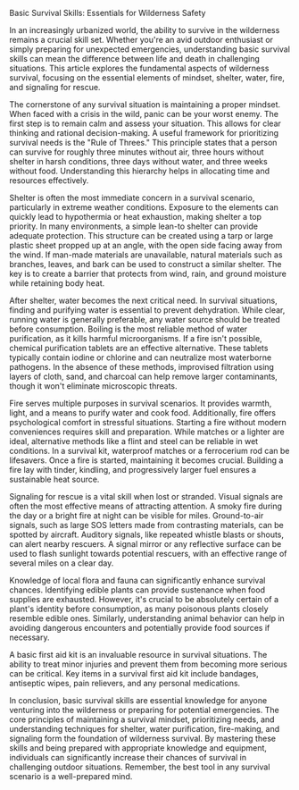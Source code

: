 Basic Survival Skills: Essentials for Wilderness Safety

In an increasingly urbanized world, the ability to survive in the wilderness remains a crucial skill set. Whether you're an avid outdoor enthusiast or simply preparing for unexpected emergencies, understanding basic survival skills can mean the difference between life and death in challenging situations. This article explores the fundamental aspects of wilderness survival, focusing on the essential elements of mindset, shelter, water, fire, and signaling for rescue.

The cornerstone of any survival situation is maintaining a proper mindset. When faced with a crisis in the wild, panic can be your worst enemy. The first step is to remain calm and assess your situation. This allows for clear thinking and rational decision-making. A useful framework for prioritizing survival needs is the "Rule of Threes." This principle states that a person can survive for roughly three minutes without air, three hours without shelter in harsh conditions, three days without water, and three weeks without food. Understanding this hierarchy helps in allocating time and resources effectively.

Shelter is often the most immediate concern in a survival scenario, particularly in extreme weather conditions. Exposure to the elements can quickly lead to hypothermia or heat exhaustion, making shelter a top priority. In many environments, a simple lean-to shelter can provide adequate protection. This structure can be created using a tarp or large plastic sheet propped up at an angle, with the open side facing away from the wind. If man-made materials are unavailable, natural materials such as branches, leaves, and bark can be used to construct a similar shelter. The key is to create a barrier that protects from wind, rain, and ground moisture while retaining body heat.

After shelter, water becomes the next critical need. In survival situations, finding and purifying water is essential to prevent dehydration. While clear, running water is generally preferable, any water source should be treated before consumption. Boiling is the most reliable method of water purification, as it kills harmful microorganisms. If a fire isn't possible, chemical purification tablets are an effective alternative. These tablets typically contain iodine or chlorine and can neutralize most waterborne pathogens. In the absence of these methods, improvised filtration using layers of cloth, sand, and charcoal can help remove larger contaminants, though it won't eliminate microscopic threats.

Fire serves multiple purposes in survival scenarios. It provides warmth, light, and a means to purify water and cook food. Additionally, fire offers psychological comfort in stressful situations. Starting a fire without modern conveniences requires skill and preparation. While matches or a lighter are ideal, alternative methods like a flint and steel can be reliable in wet conditions. In a survival kit, waterproof matches or a ferrocerium rod can be lifesavers. Once a fire is started, maintaining it becomes crucial. Building a fire lay with tinder, kindling, and progressively larger fuel ensures a sustainable heat source.

Signaling for rescue is a vital skill when lost or stranded. Visual signals are often the most effective means of attracting attention. A smoky fire during the day or a bright fire at night can be visible for miles. Ground-to-air signals, such as large SOS letters made from contrasting materials, can be spotted by aircraft. Auditory signals, like repeated whistle blasts or shouts, can alert nearby rescuers. A signal mirror or any reflective surface can be used to flash sunlight towards potential rescuers, with an effective range of several miles on a clear day.

Knowledge of local flora and fauna can significantly enhance survival chances. Identifying edible plants can provide sustenance when food supplies are exhausted. However, it's crucial to be absolutely certain of a plant's identity before consumption, as many poisonous plants closely resemble edible ones. Similarly, understanding animal behavior can help in avoiding dangerous encounters and potentially provide food sources if necessary.

A basic first aid kit is an invaluable resource in survival situations. The ability to treat minor injuries and prevent them from becoming more serious can be critical. Key items in a survival first aid kit include bandages, antiseptic wipes, pain relievers, and any personal medications.

In conclusion, basic survival skills are essential knowledge for anyone venturing into the wilderness or preparing for potential emergencies. The core principles of maintaining a survival mindset, prioritizing needs, and understanding techniques for shelter, water purification, fire-making, and signaling form the foundation of wilderness survival. By mastering these skills and being prepared with appropriate knowledge and equipment, individuals can significantly increase their chances of survival in challenging outdoor situations. Remember, the best tool in any survival scenario is a well-prepared mind.